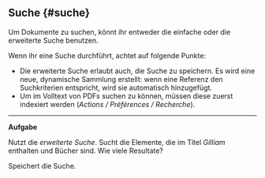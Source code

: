 ## Suche {#suche}

Um Dokumente zu suchen, könnt ihr entweder die einfache oder die erweiterte Suche benutzen.

Wenn ihr eine Suche durchführt, achtet auf folgende Punkte:

* Die erweiterte Suche erlaubt auch, die Suche zu speichern. Es wird eine neue, dynamische Sammlung erstellt: wenn eine Referenz den Suchkriterien entspricht, wird sie automatisch hinzugefügt.
* Um im Volltext von PDFs suchen zu können, müssen diese zuerst indexiert werden \(_Actions / Préférences / Recherche_\).

---

**Aufgabe**

Nutzt die _erweiterte Suche_. Sucht die Elemente, die im Titel _Gilliam_ enthalten und Bücher sind. Wie viele Resultate?

Speichert die Suche.

